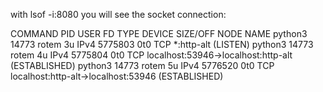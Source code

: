 
with lsof -i:8080 you will see the socket connection:

COMMAND   PID  USER   FD   TYPE  DEVICE SIZE/OFF NODE NAME
python3 14773 rotem    3u  IPv4 5775803      0t0  TCP *:http-alt (LISTEN)
python3 14773 rotem    4u  IPv4 5775804      0t0  TCP localhost:53946->localhost:http-alt (ESTABLISHED)
python3 14773 rotem    5u  IPv4 5776520      0t0  TCP localhost:http-alt->localhost:53946 (ESTABLISHED)

